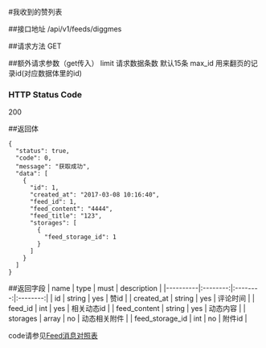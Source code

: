#我收到的赞列表

##接口地址
/api/v1/feeds/diggmes

##请求方法
GET

##额外请求参数（get传入）
limit 请求数据条数  默认15条
max_id 用来翻页的记录id(对应数据体里的id)

### HTTP Status Code

200

##返回体
```json5
{
  "status": true,
  "code": 0,
  "message": "获取成功",
  "data": [
    {
      "id": 1,
      "created_at": "2017-03-08 10:16:40",
      "feed_id": 1,
      "feed_content": "4444",
      "feed_title": "123",
      "storages": [
        {
          "feed_storage_id": 1
        }
      ]
    }
  ]
}
```

##返回字段
| name     | type     | must     | description |
|----------|:--------:|:--------:|:--------:|
| id       | string   | yes      | 赞id |
| created_at | string	| yes		   | 评论时间 |
| feed_id  | int      | yes      | 相关动态id |
| feed_content | string | yes    | 动态内容 |
| storages | array    | no       | 动态相关附件 |
| feed_storage_id | int | no     | 附件id |


code请参见[Feed消息对照表](Feed消息对照表.md)